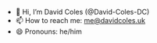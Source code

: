 - 👋 Hi, I’m David Coles (@David-Coles-DC)
- 📫 How to reach me: me@davidcoles.uk
- 😄 Pronouns: he/him

<!---
David-Coles-DC/David-Coles-DC is a ✨ special ✨ repository because its `README.md` (this file) appears on your GitHub profile.
You can click the Preview link to take a look at your changes.
--->
